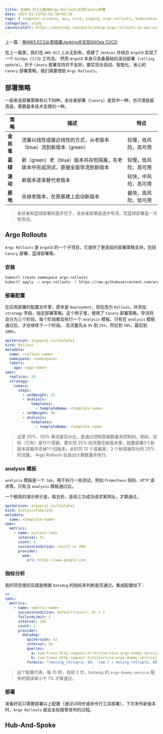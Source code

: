 ```yaml
---
title: 在AWS EC2上集成Argo Rollouts实现Canary部署
date: 2025-01-23T02:01:58+05:30
tags: [ computer-science, aws, cicd, argocd, argo-rollouts, kubernetes, gitops ]
categories: study
canonicalUrl: https://wenstudy.com/posts/setup-argo-rollouts-in-aws-ec2/
---
```


上一篇：[用AWS EC2从零搭建Jenkins并实现GitOps CI/CD](/posts/setup-jenkins-in-aws-ec2/)

在上一篇里，我们在 `AWS EC2` 上从无到有，搭建了 `Jenkins` 并结合 `ArgoCD` 实现了一个 `GitOps CI/CD` 工作流。
然而 `ArgoCD` 本身只具备基础的滚动部署（`rolling update`），对于 `Canary` 部署支持并不友好。要实现全自动、智能化、省心的
`Canary` 部署策略，我们需要借助 `Argo Rollouts`。

<!--more-->

## 部署策略

一般来说部署策略有以下四种，金丝雀部署（`Canary`）是其中一种，也可谓是最高级，需要最多技术支撑的一种。

| 策略      | 描述                                          | 特点         |
|---------|---------------------------------------------|------------|
| **金丝雀** | 流量以线性或接近线性的方式，从老版本（blue）流到新版本（green）        | 较慢，低风险，高可用 |
| **蓝绿**  | 新（green）老（blue）版本共存但隔离，在老版本中完成测试，直接全面导流到新版本 | 较慢，低风险，高可用 |
| **滚动**  | 新版本逐渐替代老版本                                  | 较快，中风险，高可用 |
| **原地**  | 杀掉老版本，在原基建上启动新版本                            | 最快，高风险，低可用 |

> 金丝雀和蓝绿部署的差异在于，金丝雀部署是逐步导流，而蓝绿部署是一次性导流。

## Argo Rollouts

`Argo Rollouts` 是 `ArgoCD` 的一个子项目，它提供了更高级的部署策略支持，包括 `Canary` 部署、蓝绿部署等。

### 安装

```bash
kubectl create namespace argo-rollouts
kubectl apply -n argo-rollouts -f https://raw.githubusercontent.com/argoproj/argo-rollouts/stable/manifests/install.yaml
```

### 部署配置

在应用部署的配置文件里，原本是 `Deployment`，现在改为 `Rollout`。并添加 `strategy` 字段，指定部署策略。这个例子里，使用了
`Canary` 部署策略。导流将会分为三个阶段，每个阶段都会执行一个 `analysis` 模板。只有在 `analysis` 模板通过后，才会继续下一个阶段。
及流量先从 `0%` 到 `25%`，然后到 `50%`，最后到 `100%`。

```yaml
apiVersion: argoproj.io/v1alpha1
kind: Rollout
metadata:
  name: <rollout-name>
  namespace: <namespace>
  labels:
    app: <app-name>
spec:
  replicas: 10
  strategy:
    canary:
      steps:
        - setWeight: 25
        - analysis:
            templates:
              - templateName: <template-name>
        - setWeight: 50
        - analysis:
            templates:
              - templateName: <template-name>
```

> 这里 25%、50% 等流量百分比，是通过控制容器数量来控制的。例如，目标（已有）是10个容器，要实现 25%
> 的流量在新版本里，就要部署3个新版本容器并杀掉1个旧版本，此时共 12 个容器里，3 个新容器将分的 25% 的流量。
> Argo Rollouts 会自动计算数量并执行。

### analysis 模板

`analysis` 模板是一个 `Job`，用于执行一些测试，例如 `Prometheus` 指标、`HTTP` 请求等。只有当 `analysis` 模板通过后。

一个极简的演示例子是，每五秒，连续三次成功请求某网址，才算通过。

```yaml
apiVersion: argoproj.io/v1alpha1
kind: AnalysisTemplate
metadata:
  name: <template-name>
spec:
  metrics:
    - name: success-rate
      interval: 5s
      count: 3
      successCondition: result == 200
      provider:
        web:
          url: https://www.google.com
```

### 指标分析

我的项目里的实践是根据 `Datadog` 的指标来判断是否通过。集成配置如下：

```yaml
## ...
spec:
  metrics:
    - name: <metric-name>
      successCondition: default(result, 0) < 1
      failureLimit: 1
      interval: 10s
      count: 2
      provider:
        datadog:
          apiVersion: v2
          interval: 5m
          queries:
            a: sum:trace.http.request.errors{service:argo-dummy-service}.as_count()
            b: sum:trace.http.request.hits{service:argo-dummy-service}.as_count()
          formula: "(moving_rollup(a, 60, 'sum') / moving_rollup(b, 60, 'sum')) * 100"
```

> 这个配置代表，每 10 秒，连续 2 次，`Datadog` 的 `argo-dummy-service` 服务的错误率小于 1% 才算通过。

### 部署

准备好后只需要部署以上配置（通过UI同步或命令行工具部署），下次发布新版本时，`Argo Rollouts` 就会全权接管发布的过程。

## Hub-And-Spoke
